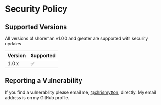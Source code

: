 # Security Policy

## Supported Versions

All versions of shoreman v1.0.0 and greater are supported with security updates.

| Version | Supported          |
| ------- | ------------------ |
| 1.0.x   | :white_check_mark: |

## Reporting a Vulnerability

If you find a vulnerability please email me, [@chrismytton](https://github.com/chrismytton), directly. My email address is on my GitHub profile.
